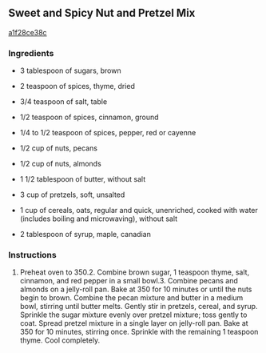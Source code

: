 ## Sweet and Spicy Nut and Pretzel Mix

[a1f28ce38c](http://www.myrecipes.com/recipe/sweet-spicy-nut-pretzel-mix)

### Ingredients

 - 3 tablespoon of sugars, brown

 - 2 teaspoon of spices, thyme, dried

 - 3/4 teaspoon of salt, table

 - 1/2 teaspoon of spices, cinnamon, ground

 - 1/4 to 1/2 teaspoon of spices, pepper, red or cayenne

 - 1/2 cup of nuts, pecans

 - 1/2 cup of nuts, almonds

 - 1 1/2 tablespoon of butter, without salt

 - 3 cup of pretzels, soft, unsalted

 - 1 cup of cereals, oats, regular and quick, unenriched, cooked with water (includes boiling and microwaving), without salt

 - 2 tablespoon of syrup, maple, canadian

### Instructions

1. Preheat oven to 350.2. Combine brown sugar, 1 teaspoon thyme, salt, cinnamon, and red pepper in a small bowl.3. Combine pecans and almonds on a jelly-roll pan. Bake at 350 for 10 minutes or until the nuts begin to brown. Combine the pecan mixture and butter in a medium bowl, stirring until butter melts. Gently stir in pretzels, cereal, and syrup. Sprinkle the sugar mixture evenly over pretzel mixture; toss gently to coat. Spread pretzel mixture in a single layer on jelly-roll pan. Bake at 350 for 10 minutes, stirring once. Sprinkle with the remaining 1 teaspoon thyme. Cool completely.
